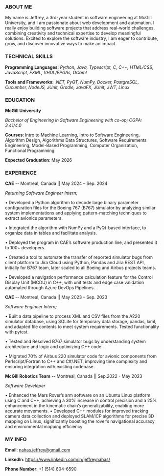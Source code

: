 <div align="center">
<!--   <img src="https://user-images.githubusercontent.com/38964964/167203498-225a03a5-49f4-4262-abe4-78da42559625.png" width="100%" alt="Banner"> -->
</div>

<h3>ABOUT ME</h3>

My name is Jeffrey, a 3rd-year student in software engineering at McGill University, and I am passionate about web development and automation. I really enjoy building software projects that address real-world challenges, combining creativity and technical expertise to develop meaningful solutions. Excited to explore the software industry, I am eager to contribute, grow, and discover innovative ways to make an impact.

<h3>TECHNICAL SKILLS</h3>

**Programming Languages**: *Python, Java, Typescript, C, C++, HTML/CSS, JavaScript, FXML, VHDL/FPGAs, OCaml*

**Tools and Frameworks**: *.NET, PyQT, NumPy, Docker, PostgreSQL, Cucumber, NodeJS, JUnit, Gradle, JavaFX, JUnit,
JWT, Linux*

<h3>EDUCATION</h3>

**McGill University**

*Bachelor of Engineering in Software Engineering with co-op; CGPA: 3.41/4.0*

**Courses**: Intro to Machine Learning, Intro to Software Engineering, Algorithm Design, Algorithms Data Structures, Software
Requirements Engineering, Model-Based Programming, Computer Organization, Functional Programming

**Expected Graduation**: May 2026

<h3>EXPERIENCE</h3>

**CAE** -- Montreal, Canada || May 2024 – Sep. 2024

*Returning Software Engineer Intern;*

• Developed a Python algorithm to decode large binary parameter configuration files for the Boeing 767 (B767) simulator
by analyzing similar system implementations and applying pattern-matching techniques to extract avionics parameters.

• Integrated the algorithm with NumPy and a PyQt-based interface, to organize data in tables and facilitate analysis.

• Deployed the program in CAE’s software production line, and presented it to 100+ developers.

• Created a tool to automate the transfer of reported simulator bugs from client platform to Jira Cloud using Python,
Pandas and Jira REST API, initially for B767 team, later scaled to all Boeing and Airbus projects teams.

• Developed a navigation performance calculation feature for the Control Display Unit (MCDU) in C++, with unit tests
and edge case validation automated through Azure DevOps Pipelines.


**CAE** -- Montreal, Canada || May 2023 – Sep. 2023

*Software Engineer Intern;*

• Built a data pipeline to process XML and CSV files from the A220 simulator database, using SQLite for temporary data
storage, pandas, lxml, and adapted file contents to meet system requirements. Tested functionality with pytest.

• Tested and Resolved B767 simulator bugs by understanding system architecture and logic and optimizing C++ code.

• Migrated 70% of Airbus 220 simulator code for avionic components from Perlscript/Fortran to C++ and C#/.NET,
improving time complexity and ensuring integration with existing codebase.

**McGill Robotics Team** -- Montreal, Canada || Sep.2022 - May 2023

*Software Developer* 

• Enhanced the Mars Rover’s arm software on an Ubuntu Linux platform using C and C++, achieving a 30% increase in
control precision and a 25% enhancement in the kinematic chain’s generalizability, enabling more accurate movements.
• Developed C++ modules for improved tracking camera data collection and deployed SLAM/ICP algorithms for precise
3D mapping on Linux, significantly boosting the rover’s navigational accuracy and environmental mapping efficiency


<h3>MY INFO</h3>

**Email**: nahas.jeffrey@gmail.com

**LinkedIn**: https://www.linkedin.com/in/jeffreynahas/

**Phone Number**: +1 (514) 604-6590



